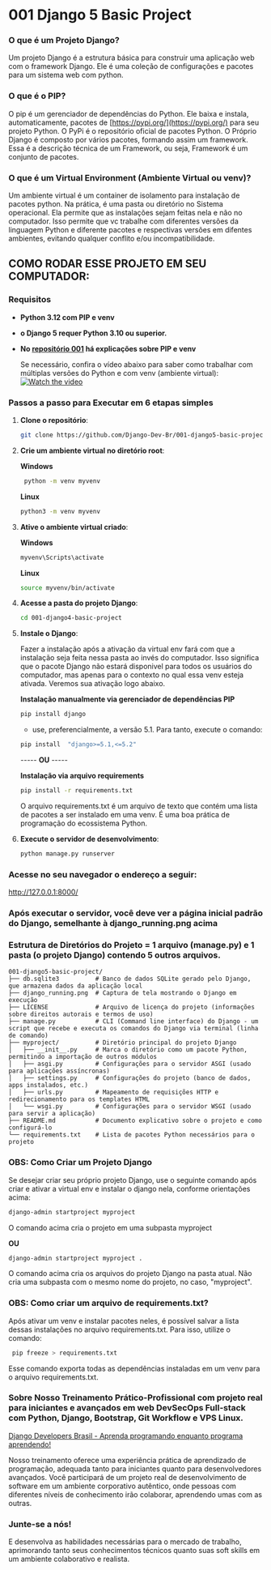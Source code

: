 
# 001 Django 5 Basic Project

### O que é um Projeto Django?

Um projeto Django é a estrutura básica para construir uma aplicação web com o framework Django. Ele é uma coleção de configurações e pacotes para um sistema web com python. 

### O que é o PIP?

O pip é um gerenciador de dependências do Python. Ele baixa e instala, automaticamente, pacotes de [https://pypi.org/](https://pypi.org/) para seu projeto Python. O PyPi é o repositório oficial de pacotes Python. O Próprio Django é composto por vários pacotes, formando assim um framework. Essa é a descrição técnica de um Framework, ou seja, Framework é um conjunto de pacotes. 

### O que é um Virtual Environment (Ambiente Virtual ou venv)?

Um ambiente virtual é um container de isolamento para instalação de pacotes python. Na prática, é uma pasta ou diretório no Sistema operacional. Ela permite que as instalações sejam feitas nela e não no computador. Isso permite que vc trabalhe com diferentes versões da linguagem Python e diferente pacotes e respectivas versões em difentes ambientes, evitando qualquer conflito e/ou incompatibilidade. 


## COMO RODAR ESSE PROJETO EM SEU COMPUTADOR:

### Requisitos

- **Python 3.12 com PIP e venv**
- **o Django 5 requer Python 3.10 ou superior.**

- **No [repositório 001](https://github.com/Django-Dev-Br/001-django4-basic-project) há explicações sobre PIP e venv**

  Se necessário, confira o vídeo abaixo para saber como trabalhar com múltiplas versões do Python e com venv (ambiente virtual):
 [![Watch the video](https://img.youtube.com/vi/eetDeQrv0Rs/0.jpg)](https://youtu.be/eetDeQrv0Rs)


### Passos a passo para Executar em 6 etapas simples

1. **Clone o repositório**:
    ```bash
    git clone https://github.com/Django-Dev-Br/001-django5-basic-project.git
    ```

2. **Crie  um ambiente virtual no diretório root**:

   **Windows**
    ```bash
     python -m venv myvenv 
    ```
      **Linux**
     ```bash
     python3 -m venv myvenv  
    ```

3. **Ative o ambiente virtual criado**:

   **Windows**
    ```bash
    myvenv\Scripts\activate  
    ```

     **Linux**
    ```bash
    source myvenv/bin/activate  
    ```
    
4. **Acesse a pasta do projeto Django**:
    ```bash
    cd 001-django4-basic-project
    ```
    
5. **Instale o Django**:

   Fazer a instalação após a ativação da virtual env fará com que a instalação seja feita nessa pasta ao invés do computador. Isso significa que o pacote Django não estará disponivel para todos os usuários do computador, mas apenas para o contexto no qual essa venv esteja ativada. Veremos sua ativação logo abaixo.

    **Instalação manualmente via gerenciador de dependências PIP**
    ```bash
    pip install django
    ```
    - use, preferencialmente, a versão 5.1. Para tanto, execute o comando:

     ```bash
    pip install  "django>=5.1,<=5.2"
    ```

    ----- **OU** -----

    **Instalação via arquivo requirements**
    ```bash
    pip install -r requirements.txt
    ```
    O arquivo requirements.txt é um arquivo de texto que contém uma lista de pacotes a ser instalado em uma venv. É uma boa prática de programação do ecossistema Python.

6. **Execute o servidor de desenvolvimento**:
    ```bash
    python manage.py runserver
    ```

### Acesse no seu navegador o endereço a seguir:

http://127.0.0.1:8000/


###  Após executar o servidor, você deve ver a página inicial padrão do Django, semelhante à django_running.png acima


### Estrutura de Diretórios do Projeto = 1 arquivo (manage.py) e 1 pasta (o projeto Django) contendo 5 outros arquivos.

```
001-django5-basic-project/
├── db.sqlite3          # Banco de dados SQLite gerado pelo Django, que armazena dados da aplicação local
├── django_running.png  # Captura de tela mostrando o Django em execução
├── LICENSE             # Arquivo de licença do projeto (informações sobre direitos autorais e termos de uso)
├── manage.py           # CLI (Command line interface) do Django - um script que recebe e executa os comandos do Django via terminal (linha de comando)
├── myproject/          # Diretório principal do projeto Django
│   ├── __init__.py     # Marca o diretório como um pacote Python, permitindo a importação de outros módulos
│   ├── asgi.py         # Configurações para o servidor ASGI (usado para aplicações assíncronas)
│   ├── settings.py     # Configurações do projeto (banco de dados, apps instalados, etc.)
│   ├── urls.py         # Mapeamento de requisições HTTP e redirecionamento para os templates HTML
│   └── wsgi.py         # Configurações para o servidor WSGI (usado para servir a aplicação)
├── README.md           # Documento explicativo sobre o projeto e como configurá-lo
└── requirements.txt    # Lista de pacotes Python necessários para o projeto
```

### OBS: Como Criar um Projeto Django

Se desejar criar seu próprio projeto Django, use o seguinte comando após criar e ativar a virtual env e instalar o django nela, conforme orientações acima:

  ```bash
  django-admin startproject myproject
  ```
O comando acima cria o projeto em uma subpasta myproject

**OU**

  ```bash
  django-admin startproject myproject .
  ```
O comando acima cria os arquivos do projeto Django na pasta atual. Não cria uma subpasta com o mesmo nome do projeto, no caso, "myproject".

### OBS: Como criar um arquivo de requirements.txt?

  Após ativar um venv e instalar pacotes neles, é possível salvar a lista dessas instalações no arquivo requirements.txt. Para isso, utilize o comando:

   ```bash
    pip freeze > requirements.txt
  ```
    
  Esse comando exporta todas as dependências instaladas em um venv para o arquivo requirements.txt.

### Sobre Nosso Treinamento Prático-Profissional com projeto real para iniciantes e avançados em web DevSecOps Full-stack com Python, Django, Bootstrap, Git Workflow e VPS Linux. 

[Django Developers Brasil - Aprenda programando enquanto programa aprendendo!](https://django.dev.br/)

Nosso treinamento oferece uma experiência prática de aprendizado de programação, adequada tanto para iniciantes quanto para desenvolvedores avançados. Você participará de um projeto real de desenvolvimento de software em um ambiente corporativo autêntico, onde pessoas com diferentes níveis de conhecimento irão colaborar, aprendendo umas com as outras.

### Junte-se a nós! 
E desenvolva as habilidades necessárias para o mercado de trabalho, aprimorando tanto seus conhecimentos técnicos quanto suas soft skills em um ambiente colaborativo e realista.
